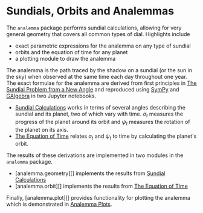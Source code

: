 
# Sundials, Orbits and Analemmas

The `analemma` package performs sundial calculations, allowing for very general geometry that covers all common types of dial. Highlights include

 * exact parametric expressions for the analemma on any type of sundial
 * orbits and the equation of time for any planet
 * a plotting module to draw the analemma

The analemma is the path traced by the shadow on a sundial (or the sun in the sky) when observed at the same time each day throughout one year. The exact formulae for the analemma are derived from first principles in [The Sundial Problem from a New Angle](https://russellgoyder.github.io/sundial-latex/) and reproduced using [SymPy](https://www.sympy.org/en/index.html) and [GAlgebra](https://github.com/pygae/galgebra) in two Jupyter notebooks.

 * [Sundial Calculations](sundial.md) works in terms of several angles describing the sundial and its planet, two of which vary with time. $\sigma_t$ measures the progress of the planet around its orbit and $\psi_t$ measures the rotation of the planet on its axis.
 * [The Equation of Time](equation_of_time.md) relates $\sigma_t$ and $\psi_t$ to time by calculating the planet's orbit.

The results of these derivations are implemented in two modules in the `analemma` package.  

 * [analemma.geometry][] implements the results from [Sundial Calculations](sundial.md)
 * [analemma.orbit][] implements the results from [The Equation of Time](equation_of_time.md)

Finally, [analemma.plot][] provides functionality for plotting the analemma which is demonstrated in [Analemma Plots](sundial_plots.md).

